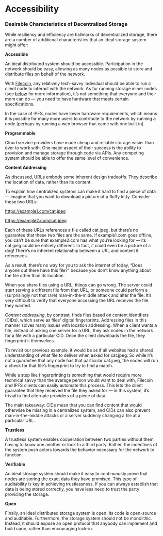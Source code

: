 # Accessibility

### Desirable Characteristics of Decentralized Storage <a href="#desirable-characteristics-of-decentralized-storage" id="desirable-characteristics-of-decentralized-storage"></a>

While resiliency and efficiency are hallmarks of decentralized storage, there are a number of additional characteristics that an ideal storage system might offer:

**Accessible**

An ideal distributed system should be accessible. Participation in the network should be easy, allowing as many nodes as possible to store and distribute files on behalf of the network.

With [Filecoin](https://filecoin.io/), any relatively tech-savvy individual should be able to run a client node to interact with the network. As for running storage miner nodes (see [below](https://coinmarketcap.com/alexandria/article/what-is-decentralized-storage-a-deep-dive-by-filecoin#toc-case-study-how-filecoin-embodies-these-characteristics) for more information), it’s not something that everyone and their mom can do — you need to have hardware that meets certain specifications.

In the case of IPFS, nodes have lower hardware requirements, which means it is possible for many more users to contribute to the network by running a node (perhaps by running a web browser that came with one built in).

**Programmable**

Cloud service providers have made cheap and reliable storage easier than ever to work with. One major aspect of their success is the ability to provision and manage storage through code via APIs. Any competing system should be able to offer the same level of convenience.

**Content Addressing**

As discussed, URLs embody some inherent design tradeoffs. They describe the location of data, rather than its content.

To explain how centralized systems can make it hard to find a piece of data — imagine that you want to download a picture of a fluffy kitty. Consider these two URLs:

https://example1.com/cat.jpeg

https://example2.com/cat.jpeg

Each of these URLs references a file called cat.jpeg, but there’s no guarantee that these two files are the same. If example1.com goes offline, you can’t be sure that example2.com has what you’re looking for — its cat.jpeg could be entirely different. In fact, it could even be a picture of a dog! There’s no inherent relationship between a URL and content it references.

As a result, there’s no way for you to ask the internet of today, “Does anyone out there have this file?” because you don’t know anything about the file other than its location.

When you share files using a URL, things can go wrong. The server could start serving a different file from that URL, or someone could perform a (surprisingly not that rare) man-in-the-middle attack and alter the file. It’s very difficult to verify that everyone accessing the URL receives the file they wanted.

_Content addressing_, by contrast, finds files based on content identifiers (CIDs), which serve as files' digital fingerprints. Addressing files in this manner solves many issues with location addressing. When a client wants a file, instead of asking one server for a URL, they ask nodes in the network for a file with a particular CID. Once the client downloads the file, they fingerprint it themselves.

To revisit our previous example, it would be as if all websites had a shared understanding of what file to deliver when asked for cat.jpeg. So while it’s not a guarantee that any node has that particular cat.jpeg, the nodes will run a check for that file’s fingerprint to try to find a match.&#x20;

While a step like fingerprinting is something that would require more technical savvy than the average person would want to deal with, Filecoin and IPFS clients can easily automate this process. This lets the client guarantee that they received the file they asked for — in this system, it’s trivial to find alternate providers of a piece of data.&#x20;

The main takeaway: CIDs mean that you can find content that would otherwise be missing in a centralized system, and CIDs can also prevent man-in-the-middle attacks or a server suddenly changing a file at a particular URL.

**Trustless**

A trustless system enables cooperation between two parties without them having to know one another or look to a third party. Rather, the incentives of the system push actors towards the behavior necessary for the network to function.

**Verifiable**

An ideal storage system should make it easy to continuously prove that nodes are  storing the exact data they have promised. This type of auditability is key in achieving trustlessness. If you can always establish that data is being stored correctly, you have less need to trust the party providing the storage.

**Open**

Finally, an ideal distributed storage system is open: its code is open-source and auditable. Furthermore, the storage system should not be monolithic. Instead, it should expose an open protocol that anybody can implement and build upon, rather than encouraging lock-in.
